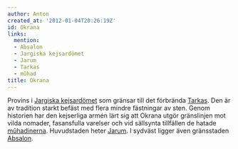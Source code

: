 ```yaml
---
author: Anton
created_at: '2012-01-04T20:26:19Z'
id: Okrana
links:
  mention:
  - Absalon
  - Jargiska kejsardömet
  - Jarum
  - Tarkas
  - mûhad
title: Okrana
---
```


Provins i [Jargiska kejsardömet] som gränsar till det förbrända [Tarkas]. Den är av tradition starkt
befäst med flera mindre fästningar av sten. Genom historien har den kejserliga armén lärt sig att
Okrana utgör gränslinjen mot vilda nomader, fasansfulla varelser och vid sällsynta tillfällen de
hatade [mûhadinerna]. Huvudstaden heter [Jarum]. I sydväst ligger även gränsstaden [Absalon].

  [Jargiska kejsardömet]: Jargiska_kejsardömet
  [Tarkas]: Tarkas
  [mûhadinerna]: mûhad
  [Jarum]: Jarum
  [Absalon]: Absalon
